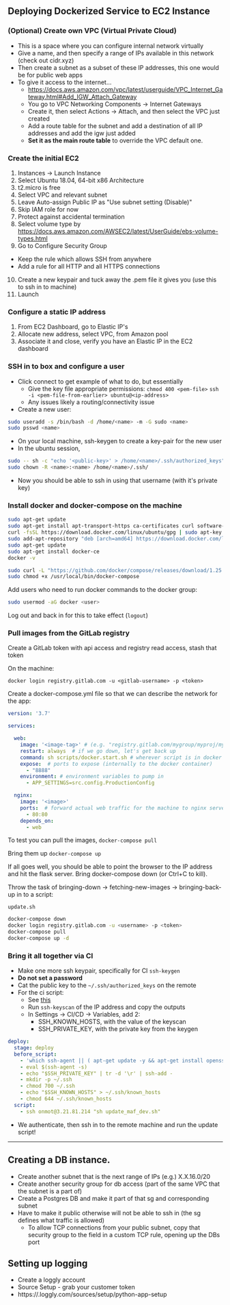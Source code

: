 

## Deploying Dockerized Service to EC2 Instance


### (Optional) Create own VPC (Virtual Private Cloud)
- This is a space where you can configure internal network virtually
- Give a name, and then specify a range of IPs available in this network (check out cidr.xyz)
- Then create a subnet as a subset of these IP addresses, this one would be for public web apps
- To give it access to the internet...
  - https://docs.aws.amazon.com/vpc/latest/userguide/VPC_Internet_Gateway.html#Add_IGW_Attach_Gateway
  - You go to VPC Networking Components &rarr; Internet Gateways
  - Create it, then select Actions &rarr; Attach, and then select the VPC just created
  - Add a route table for the subnet and add a destination of all IP addresses and add the igw just added
  - **Set it as the main route table** to override the VPC default one.


### Create the initial EC2
1. Instances &rarr; Launch Instance
2. Select Ubuntu 18.04, 64-bit x86 Architecture
3. t2.micro is free
4. Select VPC and relevant subnet
5. Leave Auto-assign Public IP as "Use subnet setting (Disable)"
6. Skip IAM role for now
7. Protect against accidental termination
8. Select volume type by https://docs.aws.amazon.com/AWSEC2/latest/UserGuide/ebs-volume-types.html
9. Go to Configure Security Group
  - Keep the rule which allows SSH from anywhere
  - Add a rule for all HTTP and all HTTPS connections
  
10. Create a new keypair and tuck away the .pem file it gives you (use this to ssh in to machine)
11. Launch

### Configure a static IP address
1. From EC2 Dashboard, go to Elastic IP's
2. Allocate new address, select VPC, from Amazon pool
3. Associate it and close, verify you have an Elastic IP in the EC2 dashboard


### SSH in to box and configure a user
- Click connect to get example of what to do, but essentially
  - Give the key file appropriate permissions: `chmod 400 <pem-file>` 
  `ssh -i <pem-file-from-earlier> ubuntu@<ip-address>`
  - Any issues likely a routing/connectivity issue
- Create a new user:
```bash
sudo useradd -s /bin/bash -d /home/<name> -m -G sudo <name>
sudo psswd <name>
```
- On your local machine, ssh-keygen to create a key-pair for the new user
- In the ubuntu session,
```bash
sudo -- sh -c "echo '<public-key>' > /home/<name>/.ssh/authorized_keys"
sudo chown -R <name>:<name> /home/<name>/.ssh/
```
- Now you should be able to ssh in using that username (with it's private key)


### Install docker and docker-compose on the machine
```bash
sudo apt-get update
sudo apt-get install apt-transport-https ca-certificates curl software-properties-common
curl -fsSL https://download.docker.com/linux/ubuntu/gpg | sudo apt-key add
sudo add-apt-repository "deb [arch=amd64] https://download.docker.com/linux/ubuntu  $(lsb_release -cs)  stable"
sudo apt-get update
sudo apt-get install docker-ce
docker -v
```

```bash
sudo curl -L "https://github.com/docker/compose/releases/download/1.25.4/docker-compose-$(uname -s)-$(uname -m)" -o /usr/local/bin/docker-compose
sudo chmod +x /usr/local/bin/docker-compose
```

Add users who need to run docker commands to the docker group:
```bash
sudo usermod -aG docker <user>
```

Log out and back in for this to take effect (`logout`)

### Pull images from the GitLab registry
Create a GitLab token with api access and registry read access, stash that token

On the machine:

`docker login registry.gitlab.com -u <gitlab-username> -p <token>`

Create a docker-compose.yml file so that we can describe the network for the app:

```yaml
version: '3.7'

services:

  web:
    image: '<image-tag>' # (e.g. "registry.gitlab.com/mygroup/myproj/myimage:mytag")
    restart: always  # if we go down, let's get back up
    command: sh scripts/docker.start.sh # wherever script is in docker container to start
    expose:  # ports to expose (internally to the docker container)
      - "8888"
    environment: # environment variables to pump in
      - APP_SETTINGS=src.config.ProductionConfig

  nginx:
    image: '<image>'
    ports:  # forward actual web traffic for the machine to nginx server port 80
      - 80:80
    depends_on:
      - web
```

To test you can pull the images, `docker-compose pull`

Bring them up `docker-compose up`

If all goes well, you should be able to point the browser to the IP address and hit the flask server.
Bring docker-compose down (or Ctrl+C to kill).

Throw the task of bringing-down &rarr; fetching-new-images &rarr; bringing-back-up in to a script:

`update.sh`
```bash
docker-compose down
docker login registry.gitlab.com -u <username> -p <token>
docker-compose pull
docker-compose up -d
```

### Bring it all together via CI

- Make one more ssh keypair, specifically for CI `ssh-keygen`
- **Do not set a password**
- Cat the public key to the `~/.ssh/authorized_keys` on the remote
- For the ci script:
  - See [this](https://docs.gitlab.com/ee/ci/ssh_keys/#verifying-the-ssh-host-keys)
  - Run `ssh-keyscan` of the IP address and copy the outputs
  - In Settings &rarr; CI/CD &rarr; Variables, add 2:
    - SSH_KNOWN_HOSTS, with the value of the keyscan
    - SSH_PRIVATE_KEY, with the private key from the keygen
```yaml
deploy:
  stage: deploy
  before_script:
    - 'which ssh-agent || ( apt-get update -y && apt-get install openssh-client -y )'
    - eval $(ssh-agent -s)
    - echo "$SSH_PRIVATE_KEY" | tr -d '\r' | ssh-add -
    - mkdir -p ~/.ssh
    - chmod 700 ~/.ssh
    - echo "$SSH_KNOWN_HOSTS" > ~/.ssh/known_hosts
    - chmod 644 ~/.ssh/known_hosts
  script:
    - ssh onmot@3.21.81.214 "sh update_maf_dev.sh"
```

- We authenticate, then ssh in to the remote machine and run the update script!



---


## Creating a DB instance.

- Create another subnet that is the next range of IPs (e.g.) X.X.16.0/20
- Create another security group for db access (part of the same VPC that the subnet is a part of)
- Create a Postgres DB and make it part of that sg and corresponding subnet
- Have to make it public otherwise will not be able to ssh in (the sg defines what traffic is allowed)
  - To allow TCP connections from your public subnet, copy that security group to the field in a custom TCP rule, opening up the DBs port
  
  
## Setting up logging

- Create a loggly account
- Source Setup - grab your customer token
- https://<BLAH>.loggly.com/sources/setup/python-app-setup

